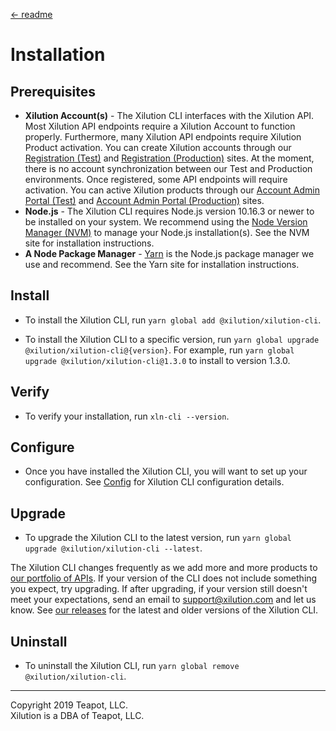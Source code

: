 [<- readme](../README.md)

# Installation

## Prerequisites

* **Xilution Account(s)** - 
The Xilution CLI interfaces with the Xilution API.
Most Xilution API endpoints require a Xilution Account to function properly.
Furthermore, many Xilution API endpoints require Xilution Product activation.
You can create Xilution accounts through our [Registration (Test)](https://test.register.xilution.com) and [Registration (Production)](https://register.xilution.com) sites.
At the moment, there is no account synchronization between our Test and Production environments.
Once registered, some API endpoints will require activation.
You can active Xilution products through our [Account Admin Portal (Test)](https://test.portal.xilution.com) and [Account Admin Portal (Production)](https://portal.xilution.com) sites.
* **Node.js** -
The Xilution CLI requires Node.js version 10.16.3 or newer to be installed on your system. 
We recommend using the [Node Version Manager (NVM)](https://github.com/nvm-sh/nvm) to manage your Node.js installation(s).
See the NVM site for installation instructions.
* **A Node Package Manager** -
[Yarn](https://yarnpkg.com/en/) is the Node.js package manager we use and recommend.
See the Yarn site for installation instructions.

## Install

* To install the Xilution CLI, run `yarn global add @xilution/xilution-cli`.

* To install the Xilution CLI to a specific version, run `yarn global upgrade @xilution/xilution-cli@{version}`.
For example, run `yarn global upgrade @xilution/xilution-cli@1.3.0` to install to version 1.3.0.

## Verify

* To verify your installation, run `xln-cli --version`.

## Configure

* Once you have installed the Xilution CLI, you will want to set up your configuration.
See [Config](./config.md) for Xilution CLI configuration details.

## Upgrade

* To upgrade the Xilution CLI to the latest version, run `yarn global upgrade @xilution/xilution-cli --latest`.

The Xilution CLI changes frequently as we add more and more products to [our portfolio of APIs](https://products.xilution.com).
If your version of the CLI does not include something you expect, try upgrading.
If after upgrading, if your version still doesn't meet your expectations, send an email to [support@xilution.com](mailto:support@xilution.com) and let us know.
See [our releases](https://github.com/xilution/xilution-cli/releases) for the latest and older versions of the Xilution CLI.

## Uninstall

* To uninstall the Xilution CLI, run `yarn global remove @xilution/xilution-cli`.

---
Copyright 2019 Teapot, LLC.  
Xilution is a DBA of Teapot, LLC.
